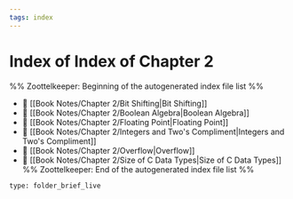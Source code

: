 ```yaml
---
tags: index
---
```


# Index of Index of Chapter 2

%% Zoottelkeeper: Beginning of the autogenerated index file list  %%
- 📄 [[Book Notes/Chapter 2/Bit Shifting|Bit Shifting]]
- 📄 [[Book Notes/Chapter 2/Boolean Algebra|Boolean Algebra]]
- 📄 [[Book Notes/Chapter 2/Floating Point|Floating Point]]
- 📄 [[Book Notes/Chapter 2/Integers and Two's Compliment|Integers and Two's Compliment]]
- 📄 [[Book Notes/Chapter 2/Overflow|Overflow]]
- 📄 [[Book Notes/Chapter 2/Size of C Data Types|Size of C Data Types]]
%% Zoottelkeeper: End of the autogenerated index file list  %%

```ccard
type: folder_brief_live
```